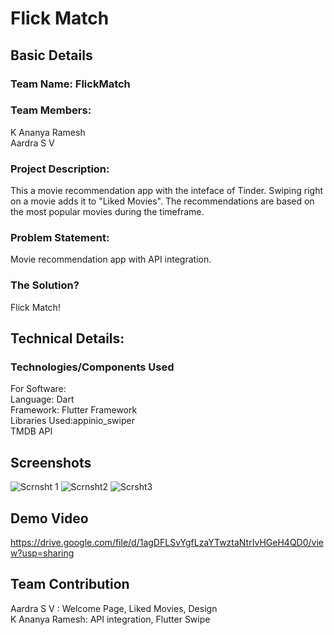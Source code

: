 # Flick Match

## Basic Details

### Team Name: FlickMatch
### Team Members:
K Ananya Ramesh<br>
Aardra S V

### Project Description:
This a movie recommendation app with the inteface of Tinder. Swiping right on a movie adds it to "Liked Movies". The recommendations are based on the most popular movies during the timeframe.

### Problem Statement:
Movie recommendation app with API integration.

### The Solution?
Flick Match!

## Technical Details:
### Technologies/Components Used
   For Software:<br>
    Language: Dart<br>
    Framework: Flutter Framework<br>
    Libraries Used:appinio_swiper<br> TMDB API<br>
    
## Screenshots
![Scrnsht 1](https://github.com/user-attachments/assets/e3b38a70-cd05-4069-b390-cab0ade4e762)
![Scrnsht2](https://github.com/user-attachments/assets/2b099e02-a23f-4f72-9908-f191da4477df)
![Scrsht3](https://github.com/user-attachments/assets/8ae9ec67-1c53-45f2-865e-c3e9d361b055)

## Demo Video
https://drive.google.com/file/d/1agDFLSvYgfLzaYTwztaNtrIvHGeH4QD0/view?usp=sharing

## Team Contribution
Aardra S V : Welcome Page, Liked Movies, Design<br>
K Ananya Ramesh: API integration, Flutter Swipe
